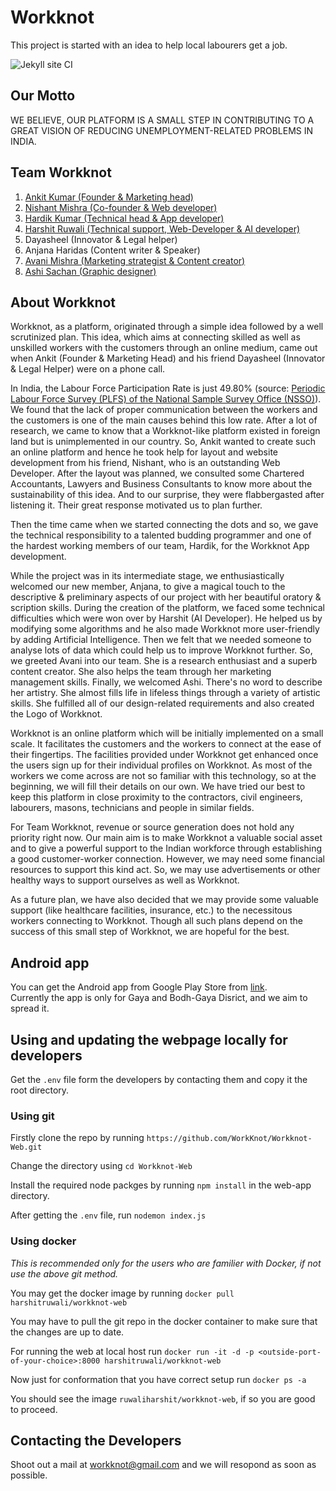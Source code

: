 # Workknot

This project is started with an idea to help local labourers get a job.

![Jekyll site CI](https://github.com/WorkKnot/Workknot-Web/workflows/Jekyll%20site%20CI/badge.svg?branch=master)

## Our Motto

WE BELIEVE, OUR PLATFORM IS A SMALL STEP IN CONTRIBUTING 
TO A GREAT VISION OF REDUCING UNEMPLOYMENT-RELATED PROBLEMS IN INDIA.

## Team Workknot

1. [Ankit Kumar (Founder & Marketing head)](https://www.linkedin.com/in/ankit-kumar-44488a191/)
2. [Nishant Mishra (Co-founder & Web developer)](https://www.linkedin.com/in/nishant-mishra-16b76b1a4/)
3. [Hardik Kumar (Technical head & App developer)](https://www.linkedin.com/in/hardikkr/)
4. [Harshit Ruwali (Technical support, Web-Developer & AI developer)](https://www.linkedin.com/in/harshitruwali/)
5. Dayasheel (Innovator & Legal helper)
6. Anjana Haridas (Content writer & Speaker)
7. [Avani Mishra (Marketing strategist & Content creator)](https://www.linkedin.com/in/avani-mishra-b85282190/)
8. [Ashi Sachan (Graphic designer)](https://www.linkedin.com/in/ashi-sachan-58801b182/)

## About Workknot

Workknot, as a platform, originated through a simple idea followed by a well scrutinized plan. This idea, which aims at connecting skilled as well as unskilled workers with the customers through an online medium, came out when Ankit (Founder & Marketing Head) and his friend Dayasheel (Innovator & Legal Helper) were on a phone call.

In India, the Labour Force Participation Rate is just 49.80% (source: [Periodic Labour Force Survey (PLFS) of the National Sample Survey Office (NSSO)](https://thewire.in/labour/periodic-labour-force-survey-data-employment)). We found that the lack of proper communication between the workers and the customers is one of the main causes behind this low rate. After a lot of research, we came to know that a Workknot-like platform existed in foreign land but is unimplemented in our country. So, Ankit wanted to create such an online platform and hence he took help for layout and website development from his friend, Nishant, who is an outstanding Web Developer. After the layout was planned, we consulted some Chartered Accountants, Lawyers and Business Consultants to know more about the sustainability of this idea. And to our surprise, they were flabbergasted after listening it. Their great response motivated us to plan further.

Then the time came when we started connecting the dots and so, we gave the technical responsibility to a talented budding programmer and one of the hardest working members of our team, Hardik, for the Workknot App development.

While the project was in its intermediate stage, we enthusiastically welcomed our new member, Anjana, to give a magical touch to the descriptive & preliminary aspects of our project with her beautiful oratory & scription skills. During the creation of the platform, we faced some technical difficulties which were won over by Harshit (AI Developer). He helped us by modifying some algorithms and he also made Workknot more user-friendly by adding Artificial Intelligence. Then we felt that we needed someone to analyse lots of data which could help us to improve Workknot further. So, we greeted Avani into our team. She is a research enthusiast and a superb content creator. She also helps the team through her marketing management skills. Finally, we welcomed Ashi. There's no word to describe her artistry. She almost fills life in lifeless things through a variety of artistic skills. She fulfilled all of our design-related requirements and also created the Logo of Workknot.

Workknot is an online platform which will be initially implemented on a small scale. It facilitates the customers and the workers to connect at the ease of their fingertips. The facilities provided under Workknot get enhanced once the users sign up for their individual profiles on Workknot. As most of the workers we come across are not so familiar with this technology, so at the beginning, we will fill their details on our own. We have tried our best to keep this platform in close proximity to the contractors, civil engineers, labourers, masons, technicians and people in similar fields.

For Team Workknot, revenue or source generation does not hold any priority right now. Our main aim is to make Workknot a valuable social asset and to give a powerful support to the Indian workforce through establishing a good customer-worker connection. However, we may need some financial resources to support this kind act. So, we may use advertisements or other healthy ways to support ourselves as well as Workknot.

As a future plan, we have also decided that we may provide some valuable support (like healthcare facilities, insurance, etc.) to the necessitous workers connecting to Workknot. Though all such plans depend on the success of this small step of Workknot, we are hopeful for the best.

## Android app
You can get the Android app from Google Play Store from [link](https://play.google.com/store/apps/details?id=com.kumarhardik.obliqueapp).<br>
Currently the app is only for Gaya and Bodh-Gaya Disrict, and we aim to spread it.

## Using and updating the webpage locally for developers

Get the `.env` file form the developers by contacting them and copy it the root directory. 

### Using git 
Firstly clone the repo by running `https://github.com/WorkKnot/Workknot-Web.git` <br>

Change the directory using `cd Workknot-Web` <br>

Install the required node packges by running `npm install` in the web-app directory.<br>

After getting the `.env` file,
  run `nodemon index.js`

### Using docker

_This is recommended only for the users who are familier with Docker, if not use the above git method._

You may get the docker image by running `docker pull harshitruwali/workknot-web`<br>

You may have to pull the git repo in the docker container to make sure that the changes are up to date. <br>

For running the web at local host run 
`docker run -it -d -p <outside-port-of-your-choice>:8000 harshitruwali/workknot-web`

Now just for conformation that you have correct setup run `docker ps -a` <br>

You should see the image `ruwaliharshit/workknot-web`, if so you are good to proceed.


## Contacting the Developers

Shoot out a mail at workknot@gmail.com and we will resopond as soon as possible.
